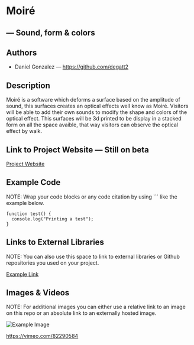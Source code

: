 # Moiré
## — Sound, form & colors

## Authors
- Daniel Gonzalez — https://github.com/degatt2

## Description
Moiré is a software which deforms a surface based on the amplitude of sound, this surfaces creates an optical effects well know as Moiré. Visitors will be able to add their own sounds to modify the shape and colors of the optical effect. This surfaces will be 3d printed to be display in a stacked form on all the space avaible, that way visitors can observe the optical effect by walk.

## Link to Project Website — Still on beta
[Project Website](http://degafolio.info/moire/index-en.html "Project Website")

## Example Code
NOTE: Wrap your code blocks or any code citation by using ``` like the example below.
```
function test() {
  console.log("Printing a test");
}
```
## Links to External Libraries
 NOTE: You can also use this space to link to external libraries or Github repositories you used on your project.

[Example Link](http://www.google.com "Example Link")

## Images & Videos
NOTE: For additional images you can either use a relative link to an image on this repo or an absolute link to an externally hosted image.

![Example Image](project_images/cover.jpg?raw=true "Example Image")

https://vimeo.com/82290584

